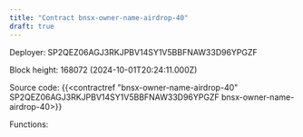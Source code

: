```yaml
---
title: "Contract bnsx-owner-name-airdrop-40"
draft: true
---
```

Deployer: SP2QEZ06AGJ3RKJPBV14SY1V5BBFNAW33D96YPGZF


 



Block height: 168072 (2024-10-01T20:24:11.000Z)

Source code: {{<contractref "bnsx-owner-name-airdrop-40" SP2QEZ06AGJ3RKJPBV14SY1V5BBFNAW33D96YPGZF bnsx-owner-name-airdrop-40>}}

Functions:


